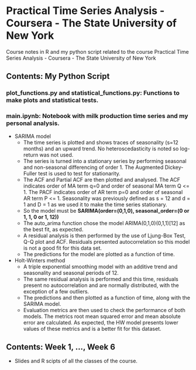 # Practical Time Series Analysis - Coursera - The State University of New York
Course notes in R and my python script related to the course Practical Time Series Analysis - Coursera - The State University of New York

## Contents: My Python Script
### plot_functions.py and statistical_functions.py: Functions to make plots and statistical tests.
### main.ipynb: Notebook with milk production time series and my personal analysis. 
  * SARIMA model
    - The time series is plotted and shows traces of seasonality (s=12 months) and an upward trend. No heteroscedasticity is noted so log-return was not used.
    - The series is turned into a stationary series by performing seasonal and non-seasonal differencing of order 1. The Augmented Dickey-Fuller test is used to test for stationarity.
    - The ACF and Partial ACF are then plotted and analysed. The ACF indicates order of MA term q=0 and order of seasonal MA term Q <= 1. The PACF indicates order of AR term p=0 and order of seasonal AR term P <= 1. Seasonality was previously defined as s = 12 and d = 1 and D = 1 as we used it to make the time series stationary.
    - So the model must be **SARIMA(order=(0,1,0), seasonal_order=(0 or 1, 1, 0 or 1, 12))**
    - The auto_arima function chose the model ARIMA(0,1,0)(0,1,1)[12] as the best fit, as expected.
    - A residual analysis is then performed by the use of Ljung-Box Test, Q-Q plot and ACF. Residuals presented autocorrelation so this model is not a good fit for this data set.
    - The predictions for the model are plotted as a function of time.
 * Holt-Winters method
    - A triple exponential smoothing model with an additive trend and seasonality and seasonal periods of 12.
    - The same residual analysis is performed and this time, residuals present no autocorrelation and are normally distributed, with the exception of a few outliers.
    - The predictions and then plotted as a function of time, along with the SARIMA model.
    - Evaluation metrics are then used to check the performance of both models. The metrics root mean squared error and mean absolute error are calculated. As expected, the HW model presents lower values of these metrics and is a better fit for this dataset.

## Contents: Week 1, ..., Week 6
  * Slides and R scipts of all the classes of the course.


